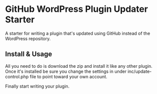 # GitHub WordPress Plugin Updater Starter
A starter for writing a plugin that's updated using GitHub instead of the WordPress repository.

## Install & Usage
All you need to do is download the zip and install it like any other plugin. Once it's installed be sure you change the settings in under inc/update-control.php file to point toward your own account.

Finally start writing your plugin.
